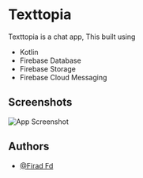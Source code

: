 
# Texttopia

Texttopia is a  chat app, This built using 
- Kotlin
- Firebase Database 
- Firebase Storage
- Firebase Cloud Messaging  
## Screenshots

![App Screenshot](https://firebasestorage.googleapis.com/v0/b/app-screenshot-352c0.appspot.com/o/chatApp.jpg?alt=media&token=89643d9d-69f2-462c-ac79-f8fd821e9256)

## Authors
- [@Firad Fd](https://www.github.com/firadfd)
